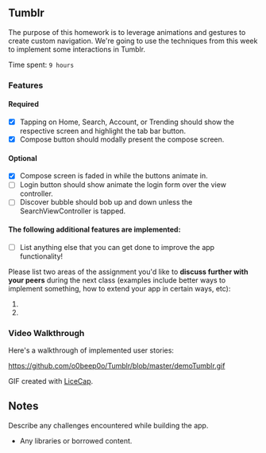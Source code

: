 ## Tumblr

The purpose of this homework is to leverage animations and gestures to create custom navigation. We're going to use the techniques from this week to implement some interactions in Tumblr.

Time spent: `9 hours`

### Features

#### Required

- [X] Tapping on Home, Search, Account, or Trending should show the respective screen and highlight the tab bar button.
- [X] Compose button should modally present the compose screen.

#### Optional

- [X] Compose screen is faded in while the buttons animate in.
- [ ] Login button should show animate the login form over the view controller.
- [ ] Discover bubble should bob up and down unless the SearchViewController is tapped.

#### The following **additional** features are implemented:

- [ ] List anything else that you can get done to improve the app functionality!

Please list two areas of the assignment you'd like to **discuss further with your peers** during the next class (examples include better ways to implement something, how to extend your app in certain ways, etc):

1. 
2. 

### Video Walkthrough 

Here's a walkthrough of implemented user stories:

https://github.com/o0beep0o/Tumblr/blob/master/demoTumblr.gif

GIF created with [LiceCap](http://www.cockos.com/licecap/).

## Notes

Describe any challenges encountered while building the app.

* Any libraries or borrowed content.
